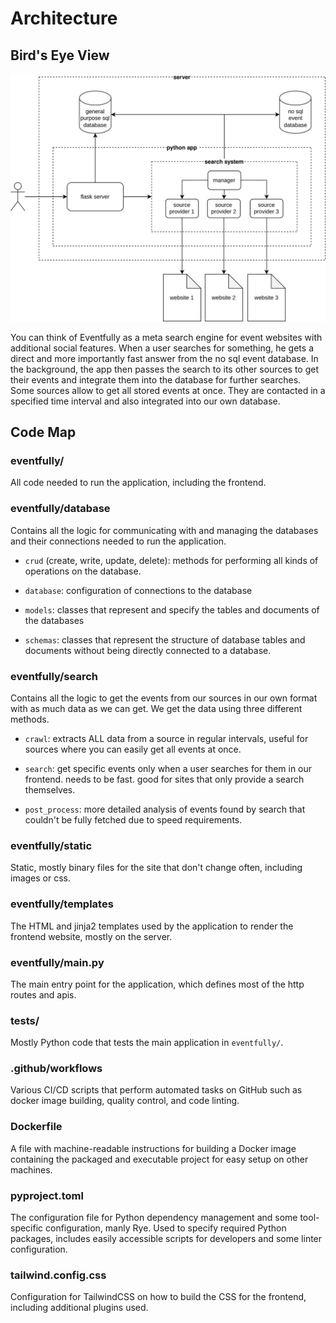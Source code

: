 # Architecture

## Bird's Eye View

![Network Graph](/docs/network.drawio.svg)

You can think of Eventfully as a meta search engine for event websites with additional social features.
When a user searches for something, he gets a direct and more importantly fast answer from the no sql event database. In the background, the app then passes the search to its other sources to get their events and integrate them into the database for further searches. Some sources allow to get all stored events at once. They are contacted in a specified time interval and also integrated into our own database.

## Code Map

### eventfully/

All code needed to run the application, including the frontend.

### eventfully/database

Contains all the logic for communicating with and managing the databases and their connections needed to run the application.

- `crud` (create, write, update, delete): methods for performing all kinds of operations on the database.

- `database`: configuration of connections to the database

- `models`: classes that represent and specify the tables and documents of the databases

- `schemas`: classes that represent the structure of database tables and documents without being directly connected to a database.

### eventfully/search

Contains all the logic to get the events from our sources in our own format with as much data as we can get. We get the data using three different methods.

- `crawl`: extracts ALL data from a source in regular intervals, useful for sources where you can easily get all events at once.

- `search`: get specific events only when a user searches for them in our frontend. needs to be fast. good for sites that only provide a search themselves.

- `post_process`: more detailed analysis of events found by search that couldn't be fully fetched due to speed requirements.

### eventfully/static

Static, mostly binary files for the site that don't change often, including images or css.  

### eventfully/templates

The HTML and jinja2 templates used by the application to render the frontend website, mostly on the server.  

### eventfully/main.py

The main entry point for the application, which defines most of the http routes and apis.  

### tests/

Mostly Python code that tests the main application in `eventfully/`.  

### .github/workflows

Various CI/CD scripts that perform automated tasks on GitHub such as docker image building, quality control, and code linting.  

### Dockerfile

A file with machine-readable instructions for building a Docker image containing the packaged and executable project for easy setup on other machines.  

### pyproject.toml

The configuration file for Python dependency management and some tool-specific configuration, manly Rye. Used to specify required Python packages, includes easily accessible scripts for developers and some linter configuration.  

### tailwind.config.css

Configuration for TailwindCSS on how to build the CSS for the frontend, including additional plugins used.
